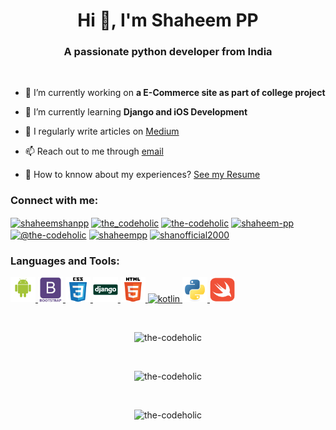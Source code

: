 <h1 align="center">Hi 👋, I'm Shaheem PP</h1>
<h3 align="center">A passionate python developer from India</h3>

<!-- <p align="left"> <img src="https://komarev.com/ghpvc/?username=the-codeholic&label=Profile%20views&color=0e75b6&style=flat" alt="the-codeholic" /> </p>

<p align="left"> <a href="https://github.com/ryo-ma/github-profile-trophy"><img src="https://github-profile-trophy.vercel.app/?username=the-codeholic" alt="the-codeholic" /></a> </p> -->

<br>

- 🔭 I’m currently working on **a E-Commerce site as part of college project**

- 🌱 I’m currently learning **Django and iOS Development**

- 📝 I regularly write articles on [Medium](https://the-codeholic.medium.com/)

- 📫 Reach out to me through [email](mailto:shanofficial2000@gmail.com)

- 📄 How to knnow about my experiences? [See my Resume](https://drive.google.com/file/d/1KNO7ezCKBsoaYZqyduVARzWdrZtyx2br/view)

<h3 align="left">Connect with me:</h3>
<p align="left">
<a href="https://dev.to/shaheemshanpp" target="blank"><img align="center" src="https://raw.githubusercontent.com/rahuldkjain/github-profile-readme-generator/master/src/images/icons/Social/devto.svg" alt="shaheemshanpp" height="30" width="40" /></a>
<a href="https://twitter.com/the_codeholic" target="blank"><img align="center" src="https://raw.githubusercontent.com/rahuldkjain/github-profile-readme-generator/master/src/images/icons/Social/twitter.svg" alt="the_codeholic" height="30" width="40" /></a>
<a href="https://linkedin.com/in/the-codeholic" target="blank"><img align="center" src="https://raw.githubusercontent.com/rahuldkjain/github-profile-readme-generator/master/src/images/icons/Social/linked-in-alt.svg" alt="the-codeholic" height="30" width="40" /></a>
<a href="https://stackoverflow.com/users/shaheem-pp" target="blank"><img align="center" src="https://raw.githubusercontent.com/rahuldkjain/github-profile-readme-generator/master/src/images/icons/Social/stack-overflow.svg" alt="shaheem-pp" height="30" width="40" /></a>
<a href="https://medium.com/@the-codeholic" target="blank"><img align="center" src="https://raw.githubusercontent.com/rahuldkjain/github-profile-readme-generator/master/src/images/icons/Social/medium.svg" alt="@the-codeholic" height="30" width="40" /></a>
<a href="https://www.youtube.com/c/shaheempp" target="blank"><img align="center" src="https://raw.githubusercontent.com/rahuldkjain/github-profile-readme-generator/master/src/images/icons/Social/youtube.svg" alt="shaheempp" height="30" width="40" /></a>
<a href="https://www.hackerrank.com/shanofficial2000" target="blank"><img align="center" src="https://raw.githubusercontent.com/rahuldkjain/github-profile-readme-generator/master/src/images/icons/Social/hackerrank.svg" alt="shanofficial2000" height="30" width="40" /></a>
</p>

<h3 align="left">Languages and Tools:</h3>
<p align="left"> <a href="https://developer.android.com" target="_blank" rel="noreferrer"> <img src="https://raw.githubusercontent.com/devicons/devicon/master/icons/android/android-original-wordmark.svg" alt="android" width="40" height="40"/> </a> <a href="https://getbootstrap.com" target="_blank" rel="noreferrer"> <img src="https://raw.githubusercontent.com/devicons/devicon/master/icons/bootstrap/bootstrap-plain-wordmark.svg" alt="bootstrap" width="40" height="40"/> </a> <a href="https://www.w3schools.com/css/" target="_blank" rel="noreferrer"> <img src="https://raw.githubusercontent.com/devicons/devicon/master/icons/css3/css3-original-wordmark.svg" alt="css3" width="40" height="40"/> </a> <a href="https://www.djangoproject.com/" target="_blank" rel="noreferrer"> <img src="https://raw.githubusercontent.com/devicons/devicon/master/icons/django/django-original.svg" alt="django" width="40" height="40"/> </a> <a href="https://www.w3.org/html/" target="_blank" rel="noreferrer"> <img src="https://raw.githubusercontent.com/devicons/devicon/master/icons/html5/html5-original-wordmark.svg" alt="html5" width="40" height="40"/> </a> <a href="https://kotlinlang.org" target="_blank" rel="noreferrer"> <img src="https://www.vectorlogo.zone/logos/kotlinlang/kotlinlang-icon.svg" alt="kotlin" width="40" height="40"/> </a> <a href="https://www.python.org" target="_blank" rel="noreferrer"> <img src="https://raw.githubusercontent.com/devicons/devicon/master/icons/python/python-original.svg" alt="python" width="40" height="40"/> </a> <a href="https://developer.apple.com/swift/" target="_blank" rel="noreferrer"> <img src="https://raw.githubusercontent.com/devicons/devicon/master/icons/swift/swift-original.svg" alt="swift" width="40" height="40"/> </a> </p>
<br>
<p align="center"><img src="https://github-readme-stats.vercel.app/api/top-langs?username=the-codeholic&show_icons=true&locale=en&layout=compact" alt="the-codeholic" /></p>
<br>
<p align="center"><img src="https://github-readme-stats.vercel.app/api?username=the-codeholic&show_icons=true&locale=en" alt="the-codeholic" /></p>
<br>
<p align="center"><img src="https://github-readme-streak-stats.herokuapp.com/?user=the-codeholic&" alt="the-codeholic" /></p>

<!-- ## Hey 👋, I'm Shaheem PP!
<a href='https://www.linkedin.com/in/the-codeholic/'><img align='left' alt="linkedin" src="https://raw.githubusercontent.com/rahul-jha98/rahul-jha98/561d474902b59c7429ec22bb73e225696c27b202/assets/linkedin.svg" height='18px'/></a>
<a href='https://twitter.com/The_Codeholic/'><img align='left' alt="twitter" src="https://raw.githubusercontent.com/rahul-jha98/rahul-jha98/561d474902b59c7429ec22bb73e225696c27b202/assets/twitter.svg" height='18px'/></a>
<br>

I am a student developer, I know a little bit of Django🌐 and Android Development 📱 
<br/>
<br/>

<img align="right" alt="GIF" src="https://raw.githubusercontent.com/rahul-jha98/rahul-jha98/main/techstack.gif" width="360px"/>
  
### 🧐 More About Me:

- 🔭 &nbsp; I’m currently working on **College Project**
- 🌱 &nbsp; I’m currently learning Django 
- 📫 &nbsp; Feel free to ping me on [LinkedIn](https://www.linkedin.com/in/the-codeholic/)
- 📝 &nbsp; Checkout my [resume](https://drive.google.com/file/d/1EoB2CRpQtg81l-IXXB6CWQrdNWYgVGcU/view?usp=drivesdk)

<br>

### 🔨 Languages and Tools:
<a href="https://www.python.org" target="_blank"><img align="left" alt="Python" height ="42px" src="https://raw.githubusercontent.com/rahul-jha98/github_readme_icons/main/language_and_tools/square/python/python.svg"></a>
<a href="https://developer.android.com" target="_blank"> <img align="left" alt="Android" height ="42px" src="https://raw.githubusercontent.com/rahul-jha98/github_readme_icons/main/language_and_tools/square/android/android.svg"> </a>
<a href="https://swift.org/" target="_blank"> <img align="left" src="https://raw.githubusercontent.com/rahul-jha98/github_readme_icons/main/language_and_tools/square/swift/swift.svg" alt="swift" height ="42px"/> </a>
<a href="https://kotlinlang.org" target="_blank"><img align="left" alt="Kotlin" height ="42px" src="https://raw.githubusercontent.com/rahul-jha98/github_readme_icons/main/language_and_tools/square/kotlin/kotlin.svg"></a>
<a href="https://www.java.com" target="_blank"><img align="left" alt="Java" height ="42px" src="https://raw.githubusercontent.com/rahul-jha98/github_readme_icons/main/language_and_tools/square/java/java.svg"></a>
<a href="https://firebase.google.com/" target="_blank"> <img align="left" src="https://raw.githubusercontent.com/rahul-jha98/github_readme_icons/main/language_and_tools/square/firebase/firebase.svg" alt="firebase" height ="42px"/> </a>
<a href="https://www.figma.com/" target="_blank"> <img src="https://raw.githubusercontent.com/rahul-jha98/github_readme_icons/main/language_and_tools/square/figma/figma.svg" alt="figma" height='42px'/> </a>

[![Top Langs](https://github-readme-stats.vercel.app/api/top-langs/?username=the-codeholic&layout=compact)](https://github.com/anuraghazra/github-readme-stats)
 -->
 
